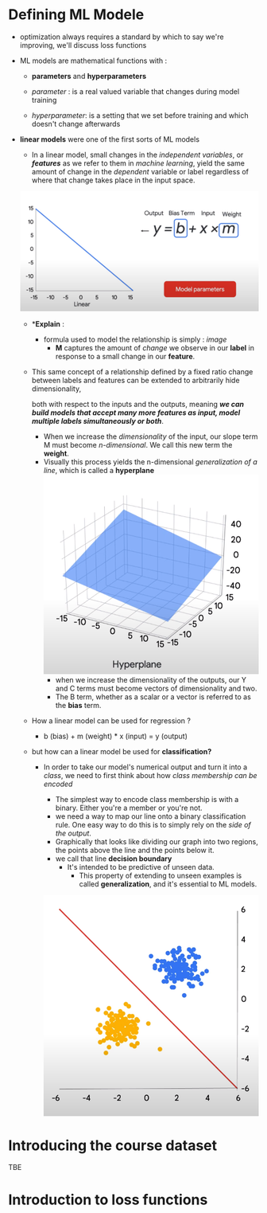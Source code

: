 # Defining ML Modele

- optimization always requires a standard by which to say we're improving, we'll discuss loss functions

- ML models are mathematical functions with :
    - **parameters** and **hyperparameters**

    - *parameter* : is a real valued variable that changes during model training
    - *hyperparameter*: is a setting that we set before training and which doesn't change afterwards


- **linear models** were one of the first sorts of ML models 
    - In a linear model, small changes in the *independent variables*, or ***features*** as we refer to them in *machine learning*, yield the same amount of change in the *dependent* variable or label regardless of where that change takes place in the input space.

    ![liner](image-5.png)

    - ***Explain** :
        - formula used to model the relationship is simply : *image*
            - **M** captures the amount of *change* we observe in our **label** in response to a small change in our **feature**.

    - This same concept of a relationship defined by a fixed ratio change between labels and features can be extended to arbitrarily hide dimensionality, 
    
        both with respect to the inputs and the outputs, meaning ***we can build models that accept many more features as input, model multiple labels simultaneously or both***.
        - When we increase the *dimensionality* of the input, our slope term M must become *n-dimensional*. We call this new term the **weight**.
        - Visually this process yields the n-dimensional *generalization of a line*, which is called a **hyperplane**
        ![hyperplane](image-6.png)
            - when we increase the dimensionality of the outputs, our Y and C terms must become vectors of dimensionality and two.
            - The B term, whether as a scalar or a vector is referred to as the **bias** term.


    - How a linear model can be used for regression ?
        - b (bias) + m (weight) * x (input) = y (output)

    - but how can a linear model be used for **classification?**
        - In order to take our model's numerical output and turn it into a *class*, we need to first think about how *class membership can be encoded*
            - The simplest way to encode class membership is with a binary. Either you're a member or you're not.
            - we need a way to map our line onto a binary classification rule. One easy way to do this is to simply rely on the *side of the output*.
            - Graphically that looks like dividing our graph into two regions, the points above the line and the points below it.
            - we call that line **decision boundary**
                - It's intended to be predictive of unseen data.
                    - This property of extending to unseen examples is called **generalization**, and it's essential to ML models.

            ![Alt text](image-8.png)



# Introducing the course dataset

TBE


# Introduction to loss functions